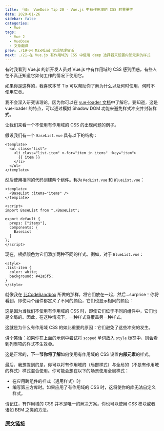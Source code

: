 ```yaml
---
title: 「译」 VueDose Tip 20 - Vue.js 中有作用域的 CSS 的重要性
date: 2020-01-26
sidebar: false
categories:
  - Vue
tags:
  - Vue 2
  - VueDose
  - 文章翻译
prev: ./19-用 MaxMind 实现地理货币
next: ./21-在 Vue.js 有作用域的 CSS 中使用 deep 选择器来设置内部元素的样式
---
```


有时我看到 Vue.js 的新开发人员对 Vue.js 中有作用域的 CSS 感到困惑。有些人在不真正知道它如何工作的情况下使用它。

如果你是这样的，我喜欢本节 Tip 可以帮助你了解为什么以及何时使用，何时不使用它😉。

我不会深入研究该理论，因为你可以在 [vue-loader 文档](https://vue-loader.vuejs.org/guide/scoped-css.html#mixing-local-and-global-styles)中了解它。要知道，这是 vue-loader 的特点，可以通过模拟 Shadow DOM 功能来避免样式冲突并封装样式。

让我们来看一个不使用有作用域的 CSS 的出现问题的例子。

假设我们有一个 `BaseList.vue` 具有以下的结构：

```vue
<template>
  <ul class="list">
    <li class="list-item" v-for="item in items" :key="item">
      {{ item }}
    </li>
  </ul>
</template>
```

然后使用相同的代码创建两个组件。称为 `RedList.vue` 和 `BlueList.vue`：

```vue
<template>
  <BaseList :items="items" />
</template>

<script>
import BaseList from "./BaseList";

export default {
  props: ["items"],
  components: {
    BaseList
  }
};
</script>
```

现在，根据颜色为它们添加两种不同的样式。例如，对于 `BlueList.vue`：

```vue
<style>
.list-item {
  color: white;
  background: #42a5f5;
}
</style>
```

就像我在 [此CodeSandbox](https://codesandbox.io/s/zwkj000z7p) 所做的那样，将它们放在一起，然后...surprise！你将看到，即使两个组件都定义了不同的颜色，它们也显示相同的颜色：

这是因为当我们不使用有作用域的 CSS 时，即使它们位于不同的组件中，它们也是全局的。因此，在这种情况下，一种样式将覆盖另一种样式。

这就是为什么有作用域 CSS 的如此重要的原因：它们避免了这些冲突的发生。

讲个笑话：如果你在上面的示例中尝试将 `scoped` 单词放入 `style` 标签中，则会看到列表项的样式不生效😅。

这是正常的，**下一节你将了解**如何使用有作用域的 CSS 设置**内部元素**的样式。

最后，我想提到的是，你可以将有作用域的（局部样式）与全局的（不是有作用域的样式）样式混合使用。你可能会想在以下的场景使用全局样式：

- 在应用跨组件的样式（通用样式）时
- 编写第三方库时。如果应用了有作用域的 CSS 时，这将使你的库无法自定义样式。

请记住，有作用域的 CSS 并不是唯一的解决方案。你也可以使用 CSS 模块或者诸如 BEM 之类的方法。

### [原文链接](https://vuedose.tips/tips/the-importance-of-scoped-css-in-vue-js)
